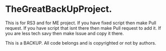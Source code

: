 # TheGreatBackUpProject.
This is for RS3 and for ME project.
If you have fixed script then make Pull request.
If you have script that isnt there then make Pull request to add it. If you are less tech savy then make Issue and copy it there.

This is a BACKUP. All code belongs and is copyrighted or not by authors.